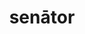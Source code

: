 ---
title: senātor
meaning: senator
pos: nounthird
genitive: senātōris
abbgender: n.
abbgender2: meut.
gender: neuter
declension: third
six: y
---